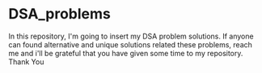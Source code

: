 # DSA_problems
In this repository, I'm going to insert my DSA problem solutions. If anyone can found alternative and unique solutions related these problems, reach me and i'll be grateful that you have given some time to my repository. Thank You
